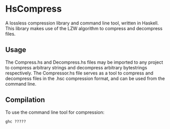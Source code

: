 # HsCompress
A lossless compression library and command line tool, written in Haskell. This library makes use of the LZW algorithm to compress and decompress files.

## Usage
The Compress.hs and Decompress.hs files may be imported to any project to compress arbitrary strings and decompress arbitrary bytestrings respectively. The Compressor.hs file serves as a tool to compress and decompress files in the .hsc compression format, and can be used from the command line.

## Compilation
To use the command line tool for compression:
```shell
ghc ?????
```
